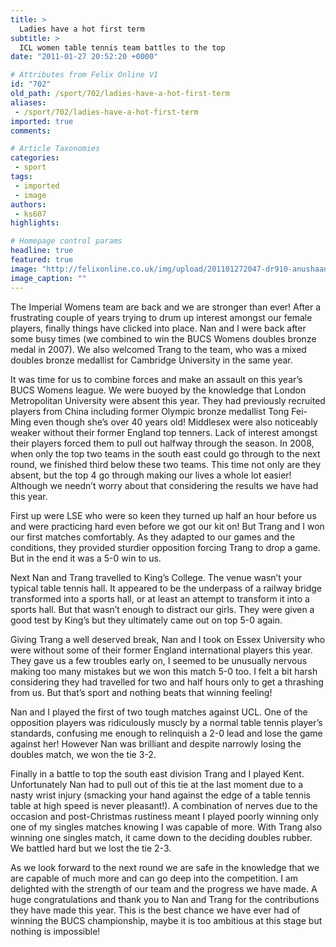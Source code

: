 ```yaml
---
title: >
  Ladies have a hot first term
subtitle: >
  ICL women table tennis team battles to the top
date: "2011-01-27 20:52:20 +0000"

# Attributes from Felix Online V1
id: "702"
old_path: /sport/702/ladies-have-a-hot-first-term
aliases:
 - /sport/702/ladies-have-a-hot-first-term
imported: true
comments:

# Article Taxonomies
categories:
 - sport
tags:
 - imported
 - image
authors:
 - ks607
highlights:

# Homepage control params
headline: true
featured: true
image: "http://felixonline.co.uk/img/upload/201101272047-dr910-anushaan.jpg"
image_caption: ""
---
```


The Imperial Womens team are back and we are stronger than ever! After a frustrating couple of years trying to drum up interest amongst our female players, finally things have clicked into place. Nan and I were back after some busy times (we combined to win the BUCS Womens doubles bronze medal in 2007). We also welcomed Trang to the team, who was a mixed doubles bronze medallist for Cambridge University in the same year.

It was time for us to combine forces and make an assault on this year’s BUCS Womens league. We were buoyed by the knowledge that London Metropolitan University were absent this year. They had previously recruited players from China including former Olympic bronze medallist Tong Fei-Ming even though she’s over 40 years old! Middlesex were also noticeably weaker without their former England top tenners. Lack of interest amongst their players forced them to pull out halfway through the season. In 2008, when only the top two teams in the south east could go through to the next round, we finished third below these two teams. This time not only are they absent, but the top 4 go through making our lives a whole lot easier! Although we needn’t worry about that considering the results we have had this year.

First up were LSE who were so keen they turned up half an hour before us and were practicing hard even before we got our kit on! But Trang and I won our first matches comfortably. As they adapted to our games and the conditions, they provided sturdier opposition forcing Trang to drop a game. But in the end it was a 5-0 win to us.

Next Nan and Trang travelled to King’s College. The venue wasn’t your typical table tennis hall. It appeared to be the underpass of a railway bridge transformed into a sports hall, or at least an attempt to transform it into a sports hall. But that wasn’t enough to distract our girls. They were given a good test by King’s but they ultimately came out on top 5-0 again.

Giving Trang a well deserved break, Nan and I took on Essex University who were without some of their former England international players this year. They gave us a few troubles early on, I seemed to be unusually nervous making too many mistakes but we won this match 5-0 too. I felt a bit harsh considering they had travelled for two and half hours only to get a thrashing from us. But that’s sport and nothing beats that winning feeling!

Nan and I played the first of two tough matches against UCL. One of the opposition players was ridiculously muscly by a normal table tennis player’s standards, confusing me enough to relinquish a 2-0 lead and lose the game against her! However Nan was brilliant and despite narrowly losing the doubles match, we won the tie 3-2.

Finally in a battle to top the south east division Trang and I played Kent. Unfortunately Nan had to pull out of this tie at the last moment due to a nasty wrist injury (smacking your hand against the edge of a table tennis table at high speed is never pleasant!). A combination of nerves due to the occasion and post-Christmas rustiness meant I played poorly winning only one of my singles matches knowing I was capable of more. With Trang also winning one singles match, it came down to the deciding doubles rubber. We battled hard but we lost the tie 2-3.

As we look forward to the next round we are safe in the knowledge that we are capable of much more and can go deep into the competition. I am delighted with the strength of our team and the progress we have made. A huge congratulations and thank you to Nan and Trang for the contributions they have made this year. This is the best chance we have ever had of winning the BUCS championship, maybe it is too ambitious at this stage but nothing is impossible!
